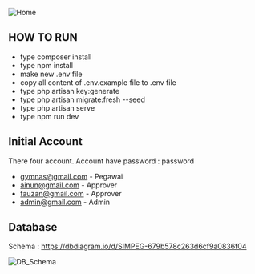 ![Home](https://github.com/user-attachments/assets/ec11496e-62d5-4f24-8df0-9cb6eadfb804)

## HOW TO RUN

-   type composer install
-   type npm install
-   make new .env file
-   copy all content of .env.example file to .env file
-   type php artisan key:generate
-   type php artisan migrate:fresh --seed
-   type php artisan serve
-   type npm run dev

## Initial Account

There four account. Account have password : password

-   gymnas@gmail.com - Pegawai
-   ainun@gmail.com - Approver
-   fauzan@gmail.com - Approver
-   admin@gmail.com - Admin

## Database

Schema : https://dbdiagram.io/d/SIMPEG-679b578c263d6cf9a0836f04

![DB_Schema](https://github.com/user-attachments/assets/fc26d44b-0ec5-41e1-aa68-7ea6b93dc663)
